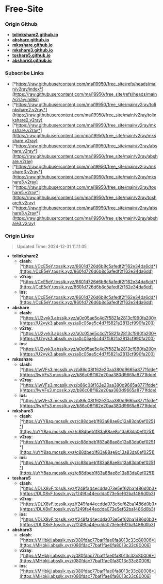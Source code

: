 # Free-Site

### Origin Github

- [**tolinkshare2.github.io**](https://github.com/tolinkshare2/tolinkshare2.github.io)
- [**abshare.github.io**](https://github.com/abshare/abshare.github.io)
- [**mksshare.github.io**](https://github.com/mksshare/mksshare.github.io)
- [**mkshare3.github.io**](https://github.com/mkshare3/mkshare3.github.io)
- [**toshare5.github.io**](https://github.com/toshare5/toshare5.github.io)
- [**abshare3.github.io**](https://github.com/abshare3/abshare3.github.io)

### Subscribe Links

- [*https://raw.githubusercontent.com/mai19950/free_site/refs/heads/main/v2ray/index*](https://raw.githubusercontent.com/mai19950/free_site/refs/heads/main/v2ray/index)
- [*https://raw.githubusercontent.com/mai19950/free_site/main/v2ray/tolinkshare2.v2ray*](https://raw.githubusercontent.com/mai19950/free_site/main/v2ray/tolinkshare2.v2ray)
- [*https://raw.githubusercontent.com/mai19950/free_site/main/v2ray/mksshare.v2ray*](https://raw.githubusercontent.com/mai19950/free_site/main/v2ray/mksshare.v2ray)
- [*https://raw.githubusercontent.com/mai19950/free_site/main/v2ray/abshare.v2ray*](https://raw.githubusercontent.com/mai19950/free_site/main/v2ray/abshare.v2ray)
- [*https://raw.githubusercontent.com/mai19950/free_site/main/v2ray/mkshare3.v2ray*](https://raw.githubusercontent.com/mai19950/free_site/main/v2ray/mkshare3.v2ray)
- [*https://raw.githubusercontent.com/mai19950/free_site/main/v2ray/toshare5.v2ray*](https://raw.githubusercontent.com/mai19950/free_site/main/v2ray/toshare5.v2ray)
- [*https://raw.githubusercontent.com/mai19950/free_site/main/v2ray/abshare3.v2ray*](https://raw.githubusercontent.com/mai19950/free_site/main/v2ray/abshare3.v2ray)

### Origin Links

> Updated Time: 2024-12-31 11:11:05

- **tolinkshare2**
  - **clash**: [*https://CcE5eY.tosslk.xyz/8601d726d6b8c5afedf2f162e34da6dd*](https://CcE5eY.tosslk.xyz/8601d726d6b8c5afedf2f162e34da6dd)
  - **v2ray**: [*https://CcE5eY.tosslk.xyz/8601d726d6b8c5afedf2f162e34da6dd*](https://CcE5eY.tosslk.xyz/8601d726d6b8c5afedf2f162e34da6dd)
  - **ios**: [*https://CcE5eY.tosslk.xyz/8601d726d6b8c5afedf2f162e34da6dd*](https://CcE5eY.tosslk.xyz/8601d726d6b8c5afedf2f162e34da6dd)
- **abshare**
  - **clash**: [*https://U2vyk3.absslk.xyz/a0c05ae5c4d7f5821a2813cf990fa200*](https://U2vyk3.absslk.xyz/a0c05ae5c4d7f5821a2813cf990fa200)
  - **v2ray**: [*https://U2vyk3.absslk.xyz/a0c05ae5c4d7f5821a2813cf990fa200*](https://U2vyk3.absslk.xyz/a0c05ae5c4d7f5821a2813cf990fa200)
  - **ios**: [*https://U2vyk3.absslk.xyz/a0c05ae5c4d7f5821a2813cf990fa200*](https://U2vyk3.absslk.xyz/a0c05ae5c4d7f5821a2813cf990fa200)
- **mksshare**
  - **clash**: [*https://lwVFs3.mcsslk.xyz/b86c08f162e20aa380d9665a8771fdde*](https://lwVFs3.mcsslk.xyz/b86c08f162e20aa380d9665a8771fdde)
  - **v2ray**: [*https://lwVFs3.mcsslk.xyz/b86c08f162e20aa380d9665a8771fdde*](https://lwVFs3.mcsslk.xyz/b86c08f162e20aa380d9665a8771fdde)
  - **ios**: [*https://lwVFs3.mcsslk.xyz/b86c08f162e20aa380d9665a8771fdde*](https://lwVFs3.mcsslk.xyz/b86c08f162e20aa380d9665a8771fdde)
- **mkshare3**
  - **clash**: [*https://uYY8ap.mcsslk.xyz/c88dbeb1f83a88ae8c13a83da0ef0251*](https://uYY8ap.mcsslk.xyz/c88dbeb1f83a88ae8c13a83da0ef0251)
  - **v2ray**: [*https://uYY8ap.mcsslk.xyz/c88dbeb1f83a88ae8c13a83da0ef0251*](https://uYY8ap.mcsslk.xyz/c88dbeb1f83a88ae8c13a83da0ef0251)
  - **ios**: [*https://uYY8ap.mcsslk.xyz/c88dbeb1f83a88ae8c13a83da0ef0251*](https://uYY8ap.mcsslk.xyz/c88dbeb1f83a88ae8c13a83da0ef0251)
- **toshare5**
  - **clash**: [*https://DLX8vF.tosslk.xyz/f249fa44ecdda073e5ef62ba1486d0b3*](https://DLX8vF.tosslk.xyz/f249fa44ecdda073e5ef62ba1486d0b3)
  - **v2ray**: [*https://DLX8vF.tosslk.xyz/f249fa44ecdda073e5ef62ba1486d0b3*](https://DLX8vF.tosslk.xyz/f249fa44ecdda073e5ef62ba1486d0b3)
  - **ios**: [*https://DLX8vF.tosslk.xyz/f249fa44ecdda073e5ef62ba1486d0b3*](https://DLX8vF.tosslk.xyz/f249fa44ecdda073e5ef62ba1486d0b3)
- **abshare3**
  - **clash**: [*https://MHbkjj.absslk.xyz/080fdac77baf1fae0fa8013c33c80006*](https://MHbkjj.absslk.xyz/080fdac77baf1fae0fa8013c33c80006)
  - **v2ray**: [*https://MHbkjj.absslk.xyz/080fdac77baf1fae0fa8013c33c80006*](https://MHbkjj.absslk.xyz/080fdac77baf1fae0fa8013c33c80006)
  - **ios**: [*https://MHbkjj.absslk.xyz/080fdac77baf1fae0fa8013c33c80006*](https://MHbkjj.absslk.xyz/080fdac77baf1fae0fa8013c33c80006)
